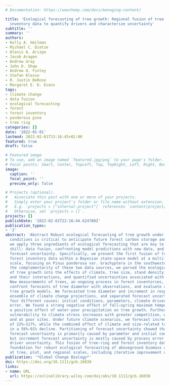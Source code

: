 ```yaml
---
# Documentation: https://wowchemy.com/docs/managing-content/

title: 'Ecological forecasting of tree growth: Regional fusion of tree-ring and forest
  inventory data to quantify drivers and characterize uncertainty'
subtitle: ''
summary: ''
authors:
- Kelly A. Heilman
- Michael C. Dietze
- Alexis A. Arizpe
- Jacob Aragon
- Andrew Gray
- John D. Shaw
- Andrew O. Finley
- Stefan Klesse
- R. Justin DeRose
- Margaret E. K. Evans
tags:
- climate change
- data fusion
- ecological forecasting
- forest
- forest inventory
- ponderosa pine
- tree ring
categories: []
date: '2022-01-01'
lastmod: 2022-02-01T23:16:45+01:00
featured: true
draft: false

# Featured image
# To use, add an image named `featured.jpg/png` to your page's folder.
# Focal points: Smart, Center, TopLeft, Top, TopRight, Left, Right, BottomLeft, Bottom, BottomRight.
image:
  caption: ''
  focal_point: ''
  preview_only: false

# Projects (optional).
#   Associate this post with one or more of your projects.
#   Simply enter your project's folder or file name without extension.
#   E.g. `projects = ["internal-project"]` references `content/project/deep-learning/index.md`.
#   Otherwise, set `projects = []`.
projects: []
publishDate: '2022-02-01T22:16:44.624780Z'
publication_types:
- '2'
abstract: 'Abstract Robust ecological forecasting of tree growth under future climate
  conditions is critical to anticipate future forest carbon storage and flux. Here,
  we apply three ingredients of ecological forecasting that are key to improving forecast
  skill: data fusion, confronting model predictions with new data, and partitioning
  forecast uncertainty. Specifically, we present the first fusion of tree-ring and
  forest inventory data within a Bayesian state-space model at a multi-site, regional
  scale, focusing on Pinus ponderosa var. brachyptera in the southwestern US. Leveraging
  the complementarity of these two data sources, we parsed the ecological complexity
  of tree growth into the effects of climate, tree size, stand density, site quality,
  and their interactions, and quantified uncertainties associated with these effects.
  New measurements of trees, an ongoing process in forest inventories, were used to
  confront forecasts of tree diameter with observations, and evaluate alternative
  tree growth models. We forecasted tree diameter and increment in response to an
  ensemble of climate change projections, and separated forecast uncertainty into
  four different causes: initial conditions, parameters, climate drivers, and process
  error. We found a strong negative effect of fall–spring maximum temperature, and
  a positive effect of water-year precipitation on tree growth. Furthermore, tree
  vulnerability to climate stress increases with greater competition, with tree size,
  and at poor sites. Under future climate scenarios, we forecast increment declines
  of 22%–117%, while the combined effect of climate and size-related trends results
  in a 56%–91% decline. Partitioning of forecast uncertainty showed that diameter
  forecast uncertainty is primarily caused by parameter and initial conditions uncertainty,
  but increment forecast uncertainty is mostly caused by process error and climate
  driver uncertainty. This fusion of tree-ring and forest inventory data lays the
  foundation for robust ecological forecasting of aboveground biomass and carbon accounting
  at tree, plot, and regional scales, including iterative improvement of model skill.'
publication: '*Global Change Biology*'
doi: https://doi.org/10.1111/gcb.16038
links:
- name: URL
  url: https://onlinelibrary.wiley.com/doi/abs/10.1111/gcb.16038
---
```

